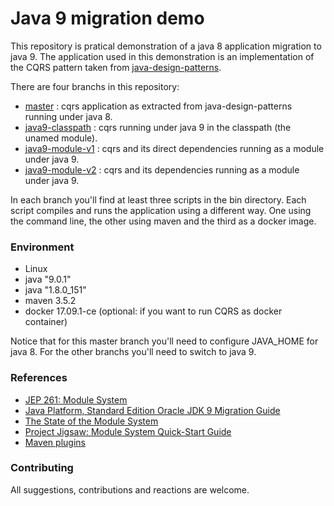 
# Java 9 migration demo

This repository is pratical demonstration of a java 8 application migration to java 9. The application used in this demonstration is an implementation of the CQRS pattern taken from [java-design-patterns](https://github.com/iluwatar/java-design-patterns).

There are four branchs in this repository:

* [master](https://github.com/isabiq/java9-migration/tree/master) : cqrs application as extracted from java-design-patterns running under java 8.
* [java9-classpath](//github.com/isabiq/java9-migration/tree/java9-classpath) : cqrs running under java 9 in the classpath (the unamed module).
* [java9-module-v1](//github.com/isabiq/java9-migration/tree/java9-module-v1) : cqrs and its direct dependencies running as a module under java 9.
* [java9-module-v2](//github.com/isabiq/java9-migration/tree/java9-module-v2) : cqrs and its dependencies running as a module under java 9.

In each branch you'll find at least three scripts in the bin directory. Each script compiles and runs the application using a different way. One using the command line, the other using maven and the third as a docker image. 


### Environment

* Linux
* java "9.0.1"
* java "1.8.0_151"
* maven 3.5.2
* docker 17.09.1-ce (optional: if you want to run CQRS as docker container)


Notice that for this master branch you'll need to configure JAVA_HOME for java 8. For the other branchs you'll need to switch to java 9.

### References

* [JEP 261: Module System](http://openjdk.java.net/jeps/261)
* [Java Platform, Standard Edition Oracle JDK 9 Migration Guide](https://docs.oracle.com/javase/9/migrate/toc.htm)
* [The State of the Module System](http://openjdk.java.net/projects/jigsaw/spec/sotms/)
* [Project Jigsaw: Module System Quick-Start Guide](http://openjdk.java.net/projects/jigsaw/quick-start)
* [Maven plugins](https://maven.apache.org/plugins/)


### Contributing

All suggestions, contributions and reactions are welcome.


